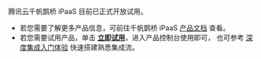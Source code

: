 
腾讯云千帆鹊桥 iPaaS 目前已正式开放试用。
- 若您需要了解更多产品信息，可前往千帆鹊桥 iPaaS  [产品文档](https://cloud.tencent.com/document/product/1270) 查看。
- 若您需要试用产品，单击 **[立即试用](https://console.cloud.tencent.com/ipaas)**，进入产品控制台使用即可， 也可参考 [深度集成入门体验](https://cloud.tencent.com/document/product/1270/46586) 快速搭建熟悉集成流。
